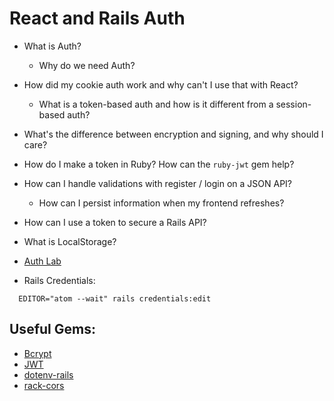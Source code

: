 # React and Rails Auth

- What is Auth?
  - Why do we need Auth?
- How did my cookie auth work and why can't I use that with React?
  - What is a token-based auth and how is it different from a session-based auth?

- What's the difference between encryption and signing, and why should I care?
- How do I make a token in Ruby? How can the `ruby-jwt` gem help?
- How can I handle validations with register / login on a JSON API?
  - How can I persist information when my frontend refreshes?
- How can I use a token to secure a Rails API?
- What is LocalStorage?

- [Auth Lab](https://learn.co/tracks/module-4-web-development-immersive-2-1/auth/jwt-auth-in-rails/jwt-auth-rails)

- Rails Credentials:
```
  EDITOR="atom --wait" rails credentials:edit
```



## Useful Gems:
- [Bcrypt](https://github.com/codahale/bcrypt-ruby)
- [JWT](https://github.com/jwt/ruby-jwt)
- [dotenv-rails](https://rubygems.org/gems/dotenv-rails/versions/2.1.1)
- [rack-cors](https://github.com/cyu/rack-cors)
